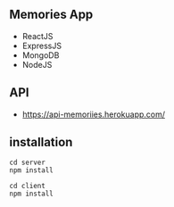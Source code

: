 ## Memories App

- ReactJS
- ExpressJS
- MongoDB
- NodeJS

## API
- https://api-memoriies.herokuapp.com/


## installation
```
cd server
npm install

cd client
npm install
```